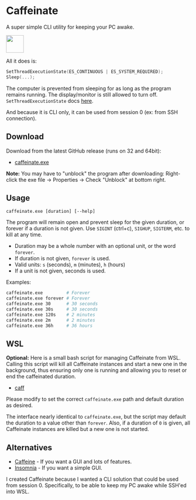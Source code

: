 # Caffeinate

A super simple CLI utility for keeping your PC awake.

<img src="coffee.ico" width="48" />

All it does is:
```c++
SetThreadExecutionState(ES_CONTINUOUS | ES_SYSTEM_REQUIRED);
Sleep(...);
```

The computer is prevented from sleeping for as long as the program remains running. The display/monitor is still allowed to turn off. `SetThreadExecutionState` docs [here](https://learn.microsoft.com/en-us/windows/win32/api/winbase/nf-winbase-setthreadexecutionstate).

And because it is CLI only, it can be used from session 0 (ex: from SSH connection).


## Download

Download from the latest GitHub release (runs on 32 and 64bit):
 - [caffeinate.exe](https://github.com/yo1dog/caffeinate/releases/latest/download/caffeinate.exe)

**Note:** You may have to "unblock" the program after downloading: Right-click the exe file → Properties → Check "Unblock" at bottom right.


## Usage

```
caffeinate.exe [duration] [--help]
```

The program will remain open and prevent sleep for the given duration, or forever if a duration is not given.
Use `SIGINT` (ctrl+c), `SIGHUP`, `SIGTERM`, etc. to kill at any time.

- Duration may be a whole number with an optional unit, or the word `forever`.
- If duration is not given, `forever` is used.
- Valid units: `s` (seconds), `m` (minutes), `h` (hours)
- If a unit is not given, seconds is used.

Examples:

```bash
caffeinate.exe         # Forever
caffeinate.exe forever # Forever
caffeinate.exe 30      # 30 seconds
caffeinate.exe 30s     # 30 seconds
caffeinate.exe 120s    # 2 minutes
caffeinate.exe 2m      # 2 minutes
caffeinate.exe 36h     # 36 hours
```


## WSL

**Optional:** Here is a small bash script for managing Caffeinate from WSL. Calling this script will kill all Caffeinate instances and start a new one in the background, thus ensuring only one is running and allowing you to reset or end the caffeinated duration.

 - [caff](caff)

Please modify to set the correct `caffeinate.exe` path and default duration as desired.

The interface nearly identical to `caffeinate.exe`, but the script may default the duration to a value other than `forever`. Also, if a duration of `0` is given, all Caffeinate instances are killed but a new one is not started.


## Alternatives

- [Caffeine](https://www.zhornsoftware.co.uk/caffeine/) - If you want a GUI and lots of features.
- [Insomnia](https://dlaa.me/Insomnia/) - If you want a simple GUI.

I created Caffeinate because I wanted a CLI solution that could be used from session 0. Specifically, to be able to keep my PC awake while SSH'ed into WSL.
